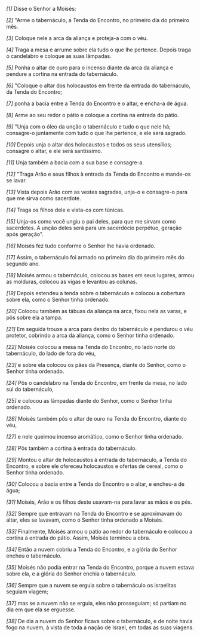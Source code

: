 *[1]* Disse o Senhor a Moisés:

*[2]* "Arme o tabernáculo, a Tenda do Encontro, no primeiro dia do primeiro mês.

*[3]* Coloque nele a arca da aliança e proteja-a com o véu.

*[4]* Traga a mesa e arrume sobre ela tudo o que lhe pertence. Depois traga o candelabro e coloque as suas lâmpadas.

*[5]* Ponha o altar de ouro para o incenso diante da arca da aliança e pendure a cortina na entrada do tabernáculo.

*[6]* "Coloque o altar dos holocaustos em frente da entrada do tabernáculo, da Tenda do Encontro;

*[7]* ponha a bacia entre a Tenda do Encontro e o altar, e encha-a de água.

*[8]* Arme ao seu redor o pátio e coloque a cortina na entrada do pátio.

*[9]* "Unja com o óleo da unção o tabernáculo e tudo o que nele há; consagre-o juntamente com tudo o que lhe pertence, e ele será sagrado.

*[10]* Depois unja o altar dos holocaustos e todos os seus utensílios; consagre o altar, e ele será santíssimo.

*[11]* Unja também a bacia com a sua base e consagre-a.

*[12]* "Traga Arão e seus filhos à entrada da Tenda do Encontro e mande-os se lavar.

*[13]* Vista depois Arão com as vestes sagradas, unja-o e consagre-o para que me sirva como sacerdote.

*[14]* Traga os filhos dele e vista-os com túnicas.

*[15]* Unja-os como você ungiu o pai deles, para que me sirvam como sacerdotes. A unção deles será para um sacerdócio perpétuo, geração após geração".

*[16]* Moisés fez tudo conforme o Senhor lhe havia ordenado.

*[17]* Assim, o tabernáculo foi armado no primeiro dia do primeiro mês do segundo ano.

*[18]* Moisés armou o tabernáculo, colocou as bases em seus lugares, armou as molduras, colocou as vigas e levantou as colunas.

*[19]* Depois estendeu a tenda sobre o tabernáculo e colocou a cobertura sobre ela, como o Senhor tinha ordenado.

*[20]* Colocou também as tábuas da aliança na arca, fixou nela as varas, e pôs sobre ela a tampa.

*[21]* Em seguida trouxe a arca para dentro do tabernáculo e pendurou o véu protetor, cobrindo a arca da aliança, como o Senhor tinha ordenado.

*[22]* Moisés colocou a mesa na Tenda do Encontro, no lado norte do tabernáculo, do lado de fora do véu,

*[23]* e sobre ela colocou os pães da Presença, diante do Senhor, como o Senhor tinha ordenado.

*[24]* Pôs o candelabro na Tenda do Encontro, em frente da mesa, no lado sul do tabernáculo,

*[25]* e colocou as lâmpadas diante do Senhor, como o Senhor tinha ordenado.

*[26]* Moisés também pôs o altar de ouro na Tenda do Encontro, diante do véu,

*[27]* e nele queimou incenso aromático, como o Senhor tinha ordenado.

*[28]* Pôs também a cortina à entrada do tabernáculo.

*[29]* Montou o altar de holocaustos à entrada do tabernáculo, a Tenda do Encontro, e sobre ele ofereceu holocaustos e ofertas de cereal, como o Senhor tinha ordenado.

*[30]* Colocou a bacia entre a Tenda do Encontro e o altar, e encheu-a de água;

*[31]* Moisés, Arão e os filhos deste usavam-na para lavar as mãos e os pés.

*[32]* Sempre que entravam na Tenda do Encontro e se aproximavam do altar, eles se lavavam, como o Senhor tinha ordenado a Moisés.

*[33]* Finalmente, Moisés armou o pátio ao redor do tabernáculo e colocou a cortina à entrada do pátio. Assim, Moisés terminou a obra.

*[34]* Então a nuvem cobriu a Tenda do Encontro, e a glória do Senhor encheu o tabernáculo.

*[35]* Moisés não podia entrar na Tenda do Encontro, porque a nuvem estava sobre ela, e a glória do Senhor enchia o tabernáculo.

*[36]* Sempre que a nuvem se erguia sobre o tabernáculo os israelitas seguiam viagem;

*[37]* mas se a nuvem não se erguia, eles não prosseguiam; só partiam no dia em que ela se erguesse.

*[38]* De dia a nuvem do Senhor ficava sobre o tabernáculo, e de noite havia fogo na nuvem, à vista de toda a nação de Israel, em todas as suas viagens.

